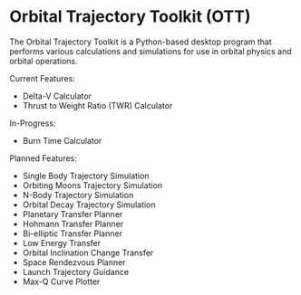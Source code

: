 # Orbital Trajectory Toolkit (OTT)

The Orbital Trajectory Toolkit is a Python-based desktop program that performs various calculations and simulations for use in orbital physics and orbital operations.

Current Features:
* Delta-V Calculator
* Thrust to Weight Ratio (TWR) Calculator

In-Progress:
* Burn Time Calculator

Planned Features:
* Single Body Trajectory Simulation
* Orbiting Moons Trajectory Simulation
* N-Body Trajectory Simulation
* Orbital Decay Trajectory Simulation
* Planetary Transfer Planner
* Hohmann Transfer Planner
* Bi-elliptic Transfer Planner
* Low Energy Transfer
* Orbital Inclination Change Transfer
* Space Rendezvous Planner
* Launch Trajectory Guidance
* Max-Q Curve Plotter
